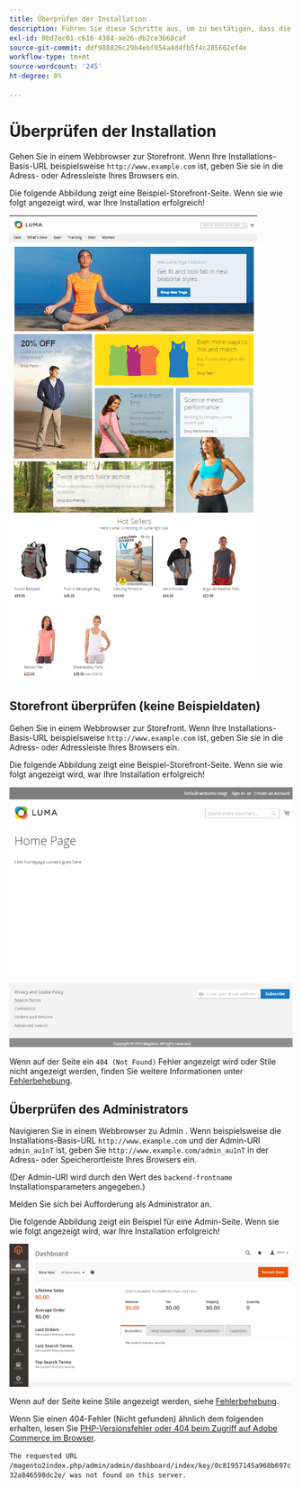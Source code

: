 ```yaml
---
title: Überprüfen der Installation
description: Führen Sie diese Schritte aus, um zu bestätigen, dass die lokale Installation von Adobe Commerce erfolgreich war.
exl-id: 0bd7ec01-c616-4384-ae26-db2ce3668caf
source-git-commit: ddf988826c29b4ebf054a4d4fb5f4c285662ef4e
workflow-type: tm+mt
source-wordcount: '245'
ht-degree: 0%

---
```


# Überprüfen der Installation

Gehen Sie in einem Webbrowser zur Storefront. Wenn Ihre Installations-Basis-URL beispielsweise `http://www.example.com` ist, geben Sie sie in die Adress- oder Adressleiste Ihres Browsers ein.

Die folgende Abbildung zeigt eine Beispiel-Storefront-Seite. Wenn sie wie folgt angezeigt wird, war Ihre Installation erfolgreich!

![Storefront mit dem Luma-Design](../../assets/installation/install-success_store-luma.png)

## Storefront überprüfen (keine Beispieldaten)

Gehen Sie in einem Webbrowser zur Storefront. Wenn Ihre Installations-Basis-URL beispielsweise `http://www.example.com` ist, geben Sie sie in die Adress- oder Adressleiste Ihres Browsers ein.

Die folgende Abbildung zeigt eine Beispiel-Storefront-Seite. Wenn sie wie folgt angezeigt wird, war Ihre Installation erfolgreich!

![Storefront, die eine erfolgreiche Installation überprüft](../../assets/installation/install-success_store.png)

Wenn auf der Seite ein `404 (Not Found)` Fehler angezeigt wird oder Stile nicht angezeigt werden, finden Sie weitere Informationen unter [Fehlerbehebung](https://support.magento.com/hc/en-us/articles/360032994352).

## Überprüfen des Administrators

Navigieren Sie in einem Webbrowser zu Admin . Wenn beispielsweise die Installations-Basis-URL `http://www.example.com` und der Admin-URI `admin_au1nT` ist, geben Sie `http://www.example.com/admin_au1nT` in der Adress- oder Speicherortleiste Ihres Browsers ein.

(Der Admin-URI wird durch den Wert des `backend-frontname` Installationsparameters angegeben.)

Melden Sie sich bei Aufforderung als Administrator an.

Die folgende Abbildung zeigt ein Beispiel für eine Admin-Seite. Wenn sie wie folgt angezeigt wird, war Ihre Installation erfolgreich!

![Admin, der eine erfolgreiche Installation überprüft](../../assets/installation/install_success_admin.png)

Wenn auf der Seite keine Stile angezeigt werden, siehe [Fehlerbehebung](https://support.magento.com/hc/en-us/articles/360032994352).

Wenn Sie einen 404-Fehler (Nicht gefunden) ähnlich dem folgenden erhalten, lesen Sie [PHP-Versionsfehler oder 404 beim Zugriff auf Adobe Commerce im Browser](https://support.magento.com/hc/en-us/articles/360033117152).

`The requested URL /magento2index.php/admin/admin/dashboard/index/key/0c81957145a968b697c32a846598dc2e/ was not found on this server.`
